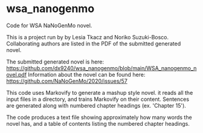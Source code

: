 # wsa_nanogenmo
Code for WSA NaNoGenMo novel. 

This is a project run by by Lesia Tkacz and Noriko Suzuki-Bosco. Collaborating authors are listed in the PDF of the submitted generated novel.

The submitted generated novel is here: https://github.com/dx9240/wsa_nanogenmo/blob/main/WSA_nanogenmo_novel.pdf
Information about the novel can be found here: https://github.com/NaNoGenMo/2020/issues/57

This code uses Markovify to generate a mashup style novel. it reads all the input files in a directory, and trains Markovify on their content. Sentences are generated along with numbered chapter headings (ex. 'Chapter 15').

The code produces a text file showing approximately how many words the novel has, and a table of contents listing the numbered chapter headings. 
